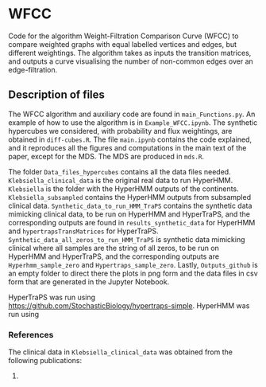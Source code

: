 # WFCC
Code for the algorithm Weight-Filtration Comparison Curve (WFCC) to compare weighted graphs with equal labelled vertices and edges, but different weightings. The algorithm takes as inputs the transition matrices, and outputs a curve visualising the number of non-common edges over an edge-filtration. 

## Description of files
The WFCC algorithm and auxiliary code are found in `main_Functions.py`. An example of how to use the algorithm is in `Example_WFCC.ipynb`.
The synthetic hypercubes we considered, with probability and flux weightings, are obtained in `diff-cubes.R`. The file `main.ipynb` contains the code explained, and it reproduces all the figures and computations in the main text of the paper, except for the MDS. The MDS are produced in `mds.R`. 

The folder `Data_files_hypercubes` contains all the data files needed. `Klebsiella_clinical_data` is the original real data to run HyperHMM. `Klebsiella` is the folder with the HyperHMM outputs of the continents. `Klebsiella_subsampled` contains the HyperHMM outputs from subsampled clinical data. `Synthetic_data_to_run_HMM_TraPS` contains the synthetic data mimicking clinical data, to be run on HyperHMM and HyperTraPS, and the corresponding outputs are found in `results_synthetic_data` for HyperHMM and `hypertrapsTransMatrices` for HyperTraPS. `Synthetic_data_all_zeros_to_run_HMM_TraPS` is synthetic data mimicking clinical where all samples are the string of all zeros, to be run on HyperHMM and HyperTraPS, and the corresponding outputs are `Hyperhmm_sample_zero` and `Hypertraps_sample_zero`. Lastly, `Outputs_github` is an empty folder to direct there the plots in png form and the data files in csv form that are generated in the Jupyter Notebook.

HyperTraPS was run using https://github.com/StochasticBiology/hypertraps-simple. HyperHMM was run using

### References 
The clinical data in `Klebsiella_clinical_data` was obtained from the following publications:

1.
